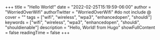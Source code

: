 +++
title = "Hello World!"
date = "2022-02-25T15:19:59-06:00"
author = "WorriedOverWifi"
authorTwitter = "WorriedOverWifi" #do not include @
cover = ""
tags = ["wifi", "wireless", "wpa3", "enhancedopen", "shouldi"]
keywords = ["wifi", "wireless", "wpa3", "enhancedopen", "shouldi", "shouldienable"]
description = "Hello, World!  from Hugo"
showFullContent = false
readingTime = false
+++
